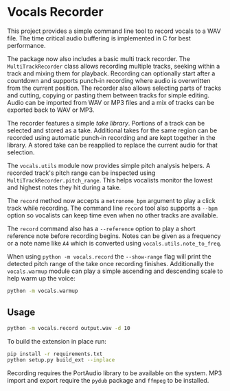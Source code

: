 # Vocals Recorder

This project provides a simple command line tool to record vocals to a WAV file.
The time critical audio buffering is implemented in C for best performance.

The package now also includes a basic multi track recorder. The
``MultiTrackRecorder`` class allows recording multiple tracks, seeking within
a track and mixing them for playback. Recording can optionally start after a
countdown and supports punch‑in recording where audio is overwritten from the
current position. The recorder also allows selecting parts of tracks and
cutting, copying or pasting them between tracks for simple editing. Audio can
be imported from WAV or MP3 files and a mix of tracks can be exported back to
WAV or MP3.

The recorder features a simple *take library*. Portions of a track can be
selected and stored as a take. Additional takes for the same region can be
recorded using automatic punch‑in recording and are kept together in the
library. A stored take can be reapplied to replace the current audio for that
selection.

The ``vocals.utils`` module now provides simple pitch analysis helpers. A
recorded track's pitch range can be inspected using
``MultiTrackRecorder.pitch_range``. This helps vocalists monitor the lowest and
highest notes they hit during a take.

The ``record`` method now accepts a ``metronome_bpm`` argument to play a click
track while recording. The command line ``record`` tool also supports a
``--bpm`` option so vocalists can keep time even when no other tracks are
available.

The ``record`` command also has a ``--reference`` option to play a short
reference note before recording begins. Notes can be given as a frequency or a
note name like ``A4`` which is converted using ``vocals.utils.note_to_freq``.

When using ``python -m vocals.record`` the ``--show-range`` flag will print the
detected pitch range of the take once recording finishes. Additionally the
``vocals.warmup`` module can play a simple ascending and descending scale to
help warm up the voice:

```bash
python -m vocals.warmup
```

## Usage

```bash
python -m vocals.record output.wav -d 10
```

To build the extension in place run:

```bash
pip install -r requirements.txt
python setup.py build_ext --inplace
```

Recording requires the PortAudio library to be available on the system.
MP3 import and export require the ``pydub`` package and ``ffmpeg`` to be
installed.

